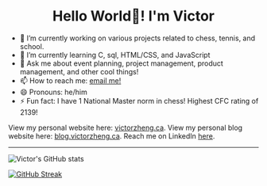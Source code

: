 <h1 align="center"> Hello World👋! I'm Victor  </h1>


- 🔭 I’m currently working on various projects related to chess, tennis, and school. 
- 🌱 I’m currently learning C, sql, HTML/CSS, and JavaScript
- 💬 Ask me about event planning, project management, product management, and other cool things! 
- 📫 How to reach me: [email me!](mailto:.ca) 
- 😄 Pronouns: he/him
- ⚡ Fun fact: I have 1 National Master norm in chess! Highest CFC rating of 2139! 

View my personal website here: [victorzheng.ca](https://victorzheng.ca/). 
View my personal blog website here: [blog.victorzheng.ca](https://blog.victorzheng.ca/). 
Reach me on LinkedIn [here](https://www.linkedin.com/in/victor-zheng1/). 

---

![Victor's GitHub stats](https://github-readme-stats.vercel.app/api?username=victor-zheng-codes&show_icons=true&theme=dark) 

[![GitHub Streak](https://streak-stats.demolab.com/?user=victor-zheng-codes&theme=dark)](https://git.io/streak-stats)
